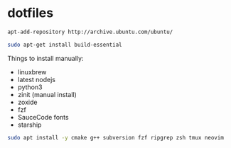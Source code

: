 # dotfiles
```bash
apt-add-repository http://archive.ubuntu.com/ubuntu/
```

```bash
sudo apt-get install build-essential
```

Things to install manually:

- linuxbrew
- latest nodejs
- python3
- zinit (manual install)
- zoxide
- fzf
- SauceCode fonts
- starship

```bash
sudo apt install -y cmake g++ subversion fzf ripgrep zsh tmux neovim
```
